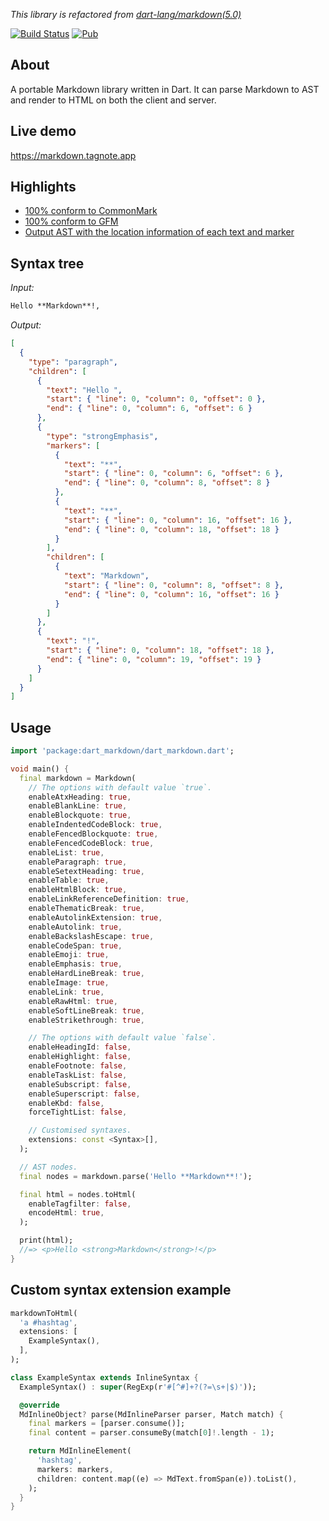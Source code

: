 _This library is refactored from
[dart-lang/markdown(5.0)](https://pub.dev/packages/markdown/versions/5.0.0)_

[![Build Status](https://github.com/chenzhiguang/dart_markdown/actions/workflows/test-package.yml/badge.svg)](https://github.com/chenzhiguang/dart_markdown/actions/workflows/test-package.yml)
[![Pub](https://img.shields.io/pub/v/dart_markdown.svg)](https://pub.dev/packages/dart_markdown)

## About

A portable Markdown library written in Dart. It can parse Markdown to AST and
render to HTML on both the client and server.

## Live demo

https://markdown.tagnote.app

## Highlights

- [100% conform to CommonMark](https://spec.commonmark.org/0.30/)
- [100% conform to GFM](https://github.github.com/gfm/)
- [Output AST with the location information of each text and marker](#syntax-tree)

## Syntax tree

_Input:_

```Markdown
Hello **Markdown**!,
```

_Output:_

```json
[
  {
    "type": "paragraph",
    "children": [
      {
        "text": "Hello ",
        "start": { "line": 0, "column": 0, "offset": 0 },
        "end": { "line": 0, "column": 6, "offset": 6 }
      },
      {
        "type": "strongEmphasis",
        "markers": [
          {
            "text": "**",
            "start": { "line": 0, "column": 6, "offset": 6 },
            "end": { "line": 0, "column": 8, "offset": 8 }
          },
          {
            "text": "**",
            "start": { "line": 0, "column": 16, "offset": 16 },
            "end": { "line": 0, "column": 18, "offset": 18 }
          }
        ],
        "children": [
          {
            "text": "Markdown",
            "start": { "line": 0, "column": 8, "offset": 8 },
            "end": { "line": 0, "column": 16, "offset": 16 }
          }
        ]
      },
      {
        "text": "!",
        "start": { "line": 0, "column": 18, "offset": 18 },
        "end": { "line": 0, "column": 19, "offset": 19 }
      }
    ]
  }
]
```

## Usage

```dart
import 'package:dart_markdown/dart_markdown.dart';

void main() {
  final markdown = Markdown(
    // The options with default value `true`.
    enableAtxHeading: true,
    enableBlankLine: true,
    enableBlockquote: true,
    enableIndentedCodeBlock: true,
    enableFencedBlockquote: true,
    enableFencedCodeBlock: true,
    enableList: true,
    enableParagraph: true,
    enableSetextHeading: true,
    enableTable: true,
    enableHtmlBlock: true,
    enableLinkReferenceDefinition: true,
    enableThematicBreak: true,
    enableAutolinkExtension: true,
    enableAutolink: true,
    enableBackslashEscape: true,
    enableCodeSpan: true,
    enableEmoji: true,
    enableEmphasis: true,
    enableHardLineBreak: true,
    enableImage: true,
    enableLink: true,
    enableRawHtml: true,
    enableSoftLineBreak: true,
    enableStrikethrough: true,

    // The options with default value `false`.
    enableHeadingId: false,
    enableHighlight: false,
    enableFootnote: false,
    enableTaskList: false,
    enableSubscript: false,
    enableSuperscript: false,
    enableKbd: false,
    forceTightList: false,

    // Customised syntaxes.
    extensions: const <Syntax>[],
  );

  // AST nodes.
  final nodes = markdown.parse('Hello **Markdown**!');

  final html = nodes.toHtml(
    enableTagfilter: false,
    encodeHtml: true,
  );

  print(html);
  //=> <p>Hello <strong>Markdown</strong>!</p>
}
```

## Custom syntax extension example

```dart
markdownToHtml(
  'a #hashtag',
  extensions: [
    ExampleSyntax(),
  ],
);

class ExampleSyntax extends InlineSyntax {
  ExampleSyntax() : super(RegExp(r'#[^#]+?(?=\s+|$)'));

  @override
  MdInlineObject? parse(MdInlineParser parser, Match match) {
    final markers = [parser.consume()];
    final content = parser.consumeBy(match[0]!.length - 1);

    return MdInlineElement(
      'hashtag',
      markers: markers,
      children: content.map((e) => MdText.fromSpan(e)).toList(),
    );
  }
}
```
